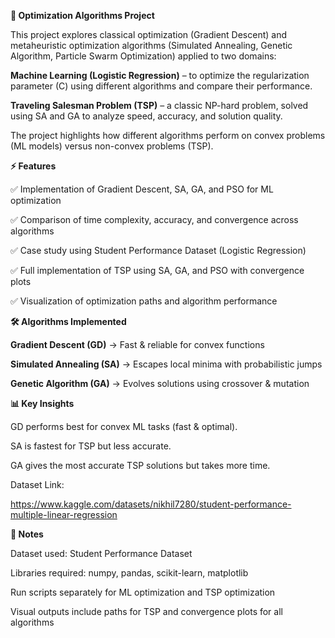 **🚀 Optimization Algorithms Project**



This project explores classical optimization (Gradient Descent) and metaheuristic optimization algorithms (Simulated Annealing, Genetic Algorithm, Particle Swarm Optimization) applied to two domains:

**Machine Learning (Logistic Regression)** – to optimize the regularization parameter (C) using different algorithms and compare their performance.

**Traveling Salesman Problem (TSP)** – a classic NP-hard problem, solved using SA and GA to analyze speed, accuracy, and solution quality.

The project highlights how different algorithms perform on convex problems (ML models) versus non-convex problems (TSP).





**⚡ Features**



✅ Implementation of Gradient Descent, SA, GA, and PSO for ML optimization

✅ Comparison of time complexity, accuracy, and convergence across algorithms

✅ Case study using Student Performance Dataset (Logistic Regression)

✅ Full implementation of TSP using SA, GA, and PSO with convergence plots

✅ Visualization of optimization paths and algorithm performance





**🛠️ Algorithms Implemented**



**Gradient Descent (GD)** → Fast \& reliable for convex functions

**Simulated Annealing (SA)** → Escapes local minima with probabilistic jumps

**Genetic Algorithm (GA)** → Evolves solutions using crossover \& mutation





**📊 Key Insights**



GD performs best for convex ML tasks (fast \& optimal).

SA is fastest for TSP but less accurate.

GA gives the most accurate TSP solutions but takes more time.



Dataset Link:

https://www.kaggle.com/datasets/nikhil7280/student-performance-multiple-linear-regression





**📑 Notes**



Dataset used: Student Performance Dataset

Libraries required: numpy, pandas, scikit-learn, matplotlib

Run scripts separately for ML optimization and TSP optimization

Visual outputs include paths for TSP and convergence plots for all algorithms

